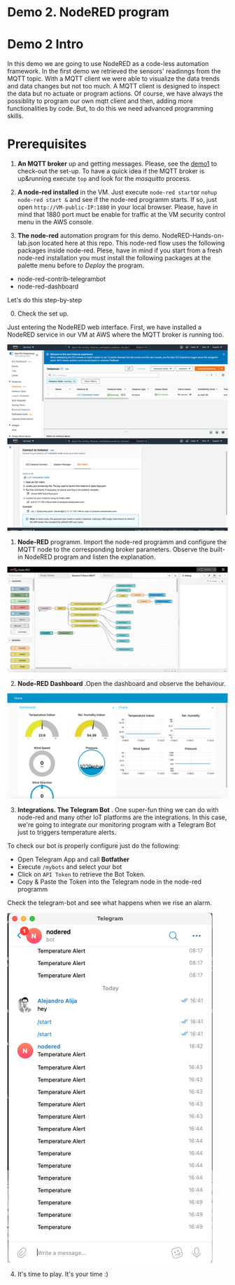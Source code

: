 # Demo 2. NodeRED program

# Demo 2 Intro

In this demo we are going to use NodeRED as a code-less automation framework. In the first demo we retrieved the sensors' readinngs from the MQTT topic. With a MQTT client we were able to visualize the data trends and data changes but not too much. A MQTT client is designed to inspect the data but no actuate or program actions. Of course, we have always the possiblity to program our own mqtt client and then, adding more functionalities by code. But, to do this we need advanced programming skills. 

# Prerequisites

1. __An MQTT broker__ up and getting messages. Please, see the [demo1](https://bitbucket.org/galeoteam/streaming-iot-demo-show/src/master/Demos/Demo-1-%20MQTT%20and%20IoT%20Setup/) to check-out the set-up. To have a quick idea if the MQTT broker is up&running execute ```top``` and look for the _mosquitto_ process.

2. __A node-red installed__ in the VM. Just execute ```node-red start```or  ```nohup node-red start &``` and see if the node-red programm starts. If so, just open ```http://VM-public-IP:1880``` in your local browser. Please, have in mind that 1880 port muct be enable for traffic at the VM security control menu in the AWS console.

3. __The node-red__ automation program for this demo. NodeRED-Hands-on-lab.json located here at this repo. This node-red flow uses the following packages inside node-red. Plese, have in mind if you start from a fresh node-red installation you must install the following packages at the palette menu before to _Deploy_ the program.

- node-red-contrib-telegrambot
- node-red-dashboard


Let's do this step-by-step

0. Check the set up.

Just entering the NodeRED web interface. First, we have installed a NodeRED service in our VM at AWS where the MQTT broker is running too.

 ![Image Webcam](/images/AWSVM.png)
 ![Image Webcam](/images/keys.png)

 1. __Node-RED__ programm. Import the node-red programm and configure the MQTT node to the corresponding broker parameters. Observe the built-in NodeRED program and listen the explanation.

 ![Image Webcam](/images/nodered-programm.png)
 
 2. __Node-RED Dashboard__ .Open the dashboard and observe the behaviour.

 ![Image Webcam](/images/nodered-dashboard.png)

 3. __Integrations. The Telegram Bot__ . One super-fun thing we can do with node-red and many other IoT platforms are the integrations. In this case, we're going to integrate our monitoring program with a Telegram Bot just to triggers temperature alerts. 

 To check our bot is properly configure just do the following:

 - Open Telegram App and call __Botfather__
 - Execute ```/mybots``` and select your bot
 - Click on ```API Token``` to retrieve the Bot Token.
 - Copy & Paste the Token into the Telegram node in the node-red programm

 Check the telegram-bot and see what happens when we rise an alarm.

 ![Image Webcam](/images/telegrambot.png)

 4. It's time to play. It's your time :)
